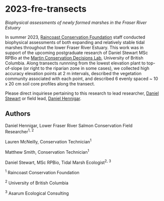 # 2023-fre-transects
*Biophysical assessments of newly formed marshes in the Fraser River Estuary*

In summer 2023, [Raincoast Conservation Foundation](www.raincoast.org) staff conducted biophysical assessments of both expanding and relatively stable tidal marshes throughout the lower Fraser River Estuary. 
This work was in support of the upcoming postgraduate research of Daniel Stewart MSc RPBio at the [Martin Conservation Decisions Lab](https://taramartin.org), University of British Columbia. Along transects runnning from the lowest elevation plant to top-of-slope (or right to the riparian zone in some cases), we collected high accuracy elevation points at 2 m intervals, described
the vegetation community associated with each point, and described 6 evenly spaced ~ 10 x 20 cm soil core profiles along the transect.

Please direct inquiriese pertaining to this research to lead researcher, [Daniel Stewart](daniel.stewart@asarum.org) or field lead, [Daniel Hennigar](drhenn@mail.ubc.ca).

## Authors

  Daniel Hennigar, Lower Fraser River Salmon Conservation Field Researcher<sup>1, 2</sup>
  
  Lauren McNeilly, Conservation Technician<sup>1</sup>
  
  Matthew Smith, Conservation Technician<sup>1</sup>

  Daniel Stewart, MSc RPBio, Tidal Marsh Ecologist<sup>2, 3</sup>
  
  <sup>1</sup> Raincoast Conservation Foundation

  <sup>2</sup> University of British Columbia

  <sup>3</sup> Asarum Ecological Consulting
  
